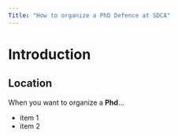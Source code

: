 ```yaml
---
Title: "How to organize a PhD Defence at SDCA"
---
```


# Introduction

## Location

When you want to organize a **Phd**...

- item 1
- item 2

